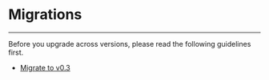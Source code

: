 ﻿# Migrations

---

Before you upgrade across versions, please read the following guidelines first.

- [Migrate to v0.3](./migrate-to-v0.3)
